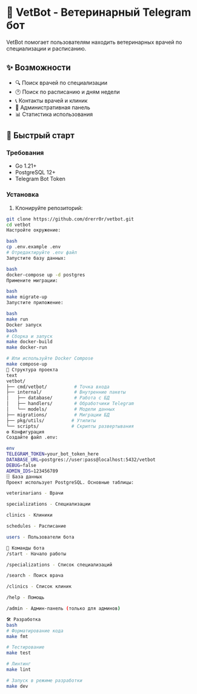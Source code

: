 # 🐾 VetBot - Ветеринарный Telegram бот

VetBot помогает пользователям находить ветеринарных врачей по специализации и расписанию.

## ✨ Возможности

- 🔍 Поиск врачей по специализации
- 🕐 Поиск по расписанию и дням недели
- 📞 Контакты врачей и клиник
- 👥 Административная панель
- 📊 Статистика использования

## 🚀 Быстрый старт

### Требования

- Go 1.21+
- PostgreSQL 12+
- Telegram Bot Token

### Установка

1. Клонируйте репозиторий:
```bash
git clone https://github.com/drerr0r/vetbot.git
cd vetbot
Настройте окружение:

bash
cp .env.example .env
# Отредактируйте .env файл
Запустите базу данных:

bash
docker-compose up -d postgres
Примените миграции:

bash
make migrate-up
Запустите приложение:

bash
make run
Docker запуск
bash
# Сборка и запуск
make docker-build
make docker-run

# Или используйте Docker Compose
make compose-up
📁 Структура проекта
text
vetbot/
├── cmd/vetbot/          # Точка входа
├── internal/            # Внутренние пакеты
│   ├── database/        # Работа с БД
│   ├── handlers/        # Обработчики Telegram
│   └── models/          # Модели данных
├── migrations/          # Миграции БД
├── pkg/utils/          # Утилиты
└── scripts/            # Скрипты развертывания
⚙️ Конфигурация
Создайте файл .env:

env
TELEGRAM_TOKEN=your_bot_token_here
DATABASE_URL=postgres://user:pass@localhost:5432/vetbot
DEBUG=false
ADMIN_IDS=123456789
🗄️ База данных
Проект использует PostgreSQL. Основные таблицы:

veterinarians - Врачи

specializations - Специализации

clinics - Клиники

schedules - Расписание

users - Пользователи бота

🤖 Команды бота
/start - Начало работы

/specializations - Список специализаций

/search - Поиск врача

/clinics - Список клиник

/help - Помощь

/admin - Админ-панель (только для админов)

🛠️ Разработка
bash
# Форматирование кода
make fmt

# Тестирование
make test

# Линтинг
make lint

# Запуск в режиме разработки
make dev